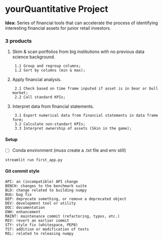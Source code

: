 # yourQuantitative Project

**Idea:** Series of financial tools that can accelerate the process of identifying interesting financial assets for junior retail investors.

### 3 products

1. Skim & scan portfolios from big institutions with no previous data science background.

        1.1 Group and regroup columns;
        1.2 Sort by columns (min & max);  
            
2. Apply financial analysis.

        2.1 Check based on time frame inputed if asset is in bear or bull market;
        2.2 Call standard KPIs;

3. Interpret data from financial statements.

        3.1 Export numerical data from financial statements in data frame form;
        3.2 Calculate non-standart KPIs;
        3.3 Interpret ownership of assets (Skin in the game);

#### Setup

- [ ] Conda environment (muss create a .txt file and env still)

```python
streamlit run first_app.py
```

#### Git commit style

    API: an (incompatible) API change
    BENCH: changes to the benchmark suite
    BLD: change related to building numpy
    BUG: bug fix
    DEP: deprecate something, or remove a deprecated object
    DEV: development tool or utility
    DOC: documentation
    ENH: enhancement
    MAINT: maintenance commit (refactoring, typos, etc.)
    REV: revert an earlier commit
    STY: style fix (whitespace, PEP8)
    TST: addition or modification of tests
    REL: related to releasing numpy
